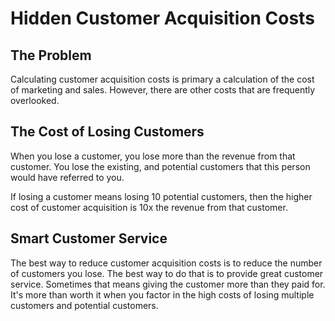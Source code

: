 # Hidden Customer Acquisition Costs

## The Problem

Calculating customer acquisition costs is primary a calculation
of the cost of marketing and sales. However, there are other costs
that are frequently overlooked.

## The Cost of Losing Customers

When you lose a customer, you lose more than the revenue from that
customer. You lose the existing, and potential customers that this
person would have referred to you.

If losing a customer means losing 10 potential customers, then the
higher cost of customer acquisition is 10x the revenue from that
customer.

## Smart Customer Service

The best way to reduce customer acquisition costs is to reduce the
number of customers you lose. The best way to do that is to provide
great customer service. Sometimes that means giving the customer
more than they paid for. It's more than worth it when you factor in
the high costs of losing multiple customers and potential customers.

